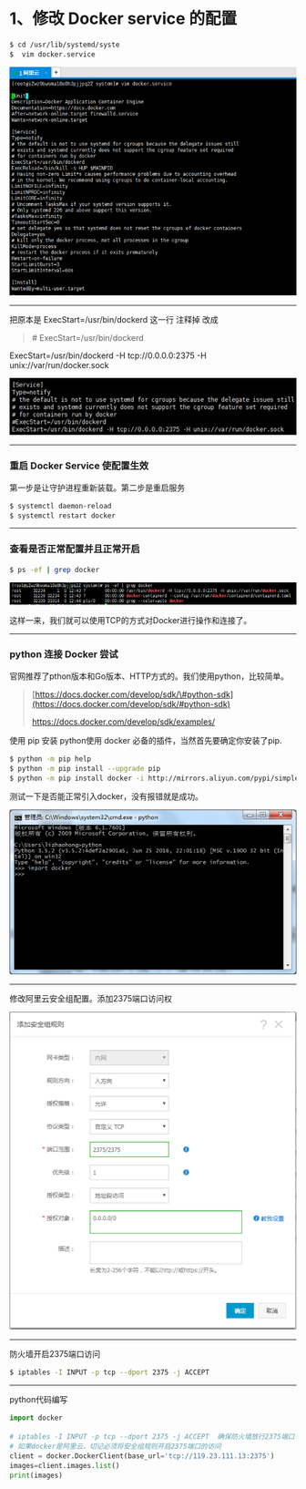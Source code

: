 # 1、修改 Docker service 的配置

```bash
$ cd /usr/lib/systemd/syste
$  vim docker.service
```

![](/assets/2131231import.png)

---

把原本是 ExecStart=/usr/bin/dockerd  这一行 注释掉 改成

> \# ExecStart=/usr/bin/dockerd

ExecStart=/usr/bin/dockerd -H tcp://0.0.0.0:2375 -H unix://var/run/docker.sock

![](/assets/15134123import.png)

---

### 重启 Docker Service 使配置生效

第一步是让守护进程重新装载。第二步是重启服务

```bash
$ systemctl daemon-reload
$ systemctl restart docker
```

---

### 查看是否正常配置并且正常开启

```bash
$ ps -ef | grep docker
```

![](/assets/231231251323import.png)

这样一来，我们就可以使用TCP的方式对Docker进行操作和连接了。

---

### python 连接 Docker 尝试

官网推荐了pthon版本和Go版本、HTTP方式的。我们使用python，比较简单。

> [https://docs.docker.com/develop/sdk/\#python-sdk](https://docs.docker.com/develop/sdk/#python-sdk)
>
> https://docs.docker.com/develop/sdk/examples/

使用 pip 安装 python使用 docker 必备的插件，当然首先要确定你安装了pip.

```bash
$ python -m pip help
$ python -m pip install --upgrade pip
$ python -m pip install docker -i http://mirrors.aliyun.com/pypi/simple/ --trusted-host mirrors.aliyun.com
```

测试一下是否能正常引入docker，没有报错就是成功。

![](/assets/123135134134import.png)

---

修改阿里云安全组配置。添加2375端口访问权

![](/assets/1243263467import.png)

---

防火墙开启2375端口访问

```bash
$ iptables -I INPUT -p tcp --dport 2375 -j ACCEPT 
```

---

python代码编写

```py
import docker

# iptables -I INPUT -p tcp --dport 2375 -j ACCEPT  确保防火墙放行2375端口 
# 如果docker是阿里云，切记必须将安全组规则开启2375端口的访问
client = docker.DockerClient(base_url='tcp://119.23.111.13:2375')
images=client.images.list()
print(images)
```



